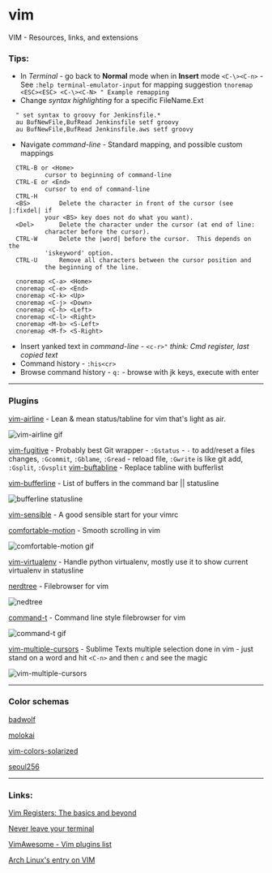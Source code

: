 # vim
VIM - Resources, links, and extensions

### Tips:
* In _Terminal_ - go back to **Normal** mode when in **Insert** mode
`<C-\><C-n>` - See `:help terminal-emulator-input` for mapping suggestion
`tnoremap <ESC><ESC> <C-\><C-N> " Example remapping`
* Change _syntax highlighting_ for a specific FileName.Ext
```
  " set syntax to groovy for Jenkinsfile.*
  au BufNewFile,BufRead Jenkinsfile setf groovy
  au BufNewFile,BufRead Jenkinsfile.aws setf groovy
```
* Navigate _command-line_  - Standard mapping, and possible custom mappings

```
  CTRL-B or <Home>
          cursor to beginning of command-line
  CTRL-E or <End> 
          cursor to end of command-line
  CTRL-H              
  <BS>        Delete the character in front of the cursor (see |:fixdel| if
          your <BS> key does not do what you want).
  <Del>       Delete the character under the cursor (at end of line:
          character before the cursor).
  CTRL-W      Delete the |word| before the cursor.  This depends on the
          'iskeyword' option.
  CTRL-U      Remove all characters between the cursor position and
          the beginning of the line.  
```
```
  cnoremap <C-a> <Home>
  cnoremap <C-e> <End>
  cnoremap <C-k> <Up>
  cnoremap <C-j> <Down>
  cnoremap <C-h> <Left>
  cnoremap <C-l> <Right>
  cnoremap <M-b> <S-Left>
  cnoremap <M-f> <S-Right>
```
* Insert yanked text in _command-line_ - `<c-r>"` _think: Cmd register, last copied text_
* Command history - `:his<cr>`
* Browse command history - `q:` - browse with jk keys, execute with enter
---
### Plugins
[vim-airline](https://github.com/vim-airline/vim-airline) - Lean & mean status/tabline for vim that's light as air.

![vim-airline gif](https://github.com/JakobOlsson/vim/raw/master/img/vim-airline.gif)

[vim-fugitive](https://github.com/tpope/vim-fugitive) - Probably best Git wrapper - `:Gstatus` - `-` to add/reset a files changes, `:Gcommit`, `:Gblame`, `:Gread` - reload file, `:Gwrite` is like git add, `:Gsplit`, `:Gvsplit`
[vim-buftabline](https://github.com/ap/vim-buftabline) - Replace tabline with bufferlist

[vim-bufferline](https://github.com/bling/vim-bufferline) - List of buffers in the command bar || statusline

![bufferline statusline](https://github.com/JakobOlsson/vim/raw/master/img/bufferline-status.png)

[vim-sensible](https://github.com/tpope/vim-sensible) - A good sensible start for your vimrc

[comfortable-motion](https://github.com/yuttie/comfortable-motion.vim) - Smooth scrolling in vim

![comfortable-motion gif](https://github.com/JakobOlsson/vim/raw/master/img/comfortable-motion.gif)

[vim-virtualenv](https://github.com/jmcantrell/vim-virtualenv) - Handle python virtualenv, mostly use it to show current virtualenv in statusline

[nerdtree](https://github.com/scrooloose/nerdtree) - Filebrowser for vim

![nedtree](https://github.com/JakobOlsson/vim/raw/master/img/nedtree.png)

[command-t](https://github.com/wincent/command-t) - Command line style filebrowser for vim

![command-t gif](https://github.com/JakobOlsson/vim/raw/master/img/command-t.gif)

[vim-multiple-cursors](https://github.com/terryma/vim-multiple-cursors) - Sublime Texts multiple selection done in vim - just stand on a word and hit `<C-n>` and then `c` and see the magic

![vim-multiple-cursors](https://github.com/JakobOlsson/vim/raw/master/img/vim-multiple-cursors.gif)


---

### Color schemas
[badwolf](https://github.com/sjl/badwolf)

[molokai](https://github.com/tomasr/molokai)

[vim-colors-solarized](https://github.com/altercation/vim-colors-solarized)

[seoul256](https://github.com/junegunn/seoul256.vim)

---
### Links:
[Vim Registers: The basics and beyond][1]  

[Never leave your terminal][2]  

[VimAwesome - Vim plugins list][3]  

[Arch Linux's entry on VIM][4]  

[1]: https://www.brianstorti.com/vim-registers/
[2]: https://chromatichq.com/blog/working-vim-never-leave-your-terminal
[3]: https://vimawesome.com/
[4]: https://wiki.archlinux.org/index.php/vim

